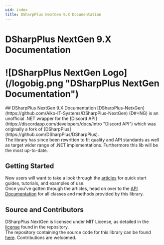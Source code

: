 ```yaml
---
uid: index
title: DSharpPlus NextGen 9.X Documentation
---
```


<h1 class="delet-this">DSharpPlus NextGen 9.X Documentation</h1>
<h1 class="logo-center">![DSharpPlus NextGen Logo](/logobig.png "DSharpPlus NextGen Documentation")</h1>
## DSharpPlus NextGen 9.X Documentation
[DSharpPlus-NetxGen](https://github.com/Aiko-IT-Systems/DSharpPlus-NextGen) (D#+NG) is an unofficial .NET wrapper for the [Discord API](https://discordapp.com/developers/docs/intro "Discord API") which was originally a fork of [DSharpPlus](https://github.com/DSharpPlus/DSharpPlus).<br/>
The library has since been rewritten to fit quality and API standards as well as target wider range of .NET implementations. Furthermore this lib will be the most up-to-date.

## Getting Started
New users will want to take a look through the [articles](xref:preamble) for quick start guides, tutorials, and examples of use.<br/>
Once you've gotten through the articles, head on over to the [API Documentation](/api/index.html) for all classes and methods provided by this library.

## Source and Contributors
DSharpPlus NextGen is licensed under MIT License, as detailed in the [license](https://github.com/Aiko-IT-Systems/DSharpPlus-NextGen/blob/master/LICENSE) found in the repository.<br/>
The repository containing the source code for this library can be found [here](https://github.com/Aiko-IT-Systems/DSharpPlus-NextGen). Contributions are welcomed.
